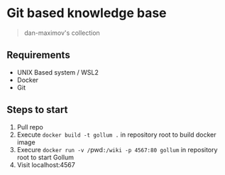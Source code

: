 # Git based knowledge base
> dan-maximov's collection

## Requirements

- UNIX Based system / WSL2
- Docker
- Git

## Steps to start

1. Pull repo
2. Execute `docker build -t gollum .` in repository root to build docker image
3. Execure `docker run -v /`pwd`:/wiki -p 4567:80 gollum` in repository root to start Gollum
4. Visit localhost:4567